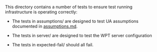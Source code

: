 This directory contains a number of tests to ensure test running
infrastructure is operating correctly:

 * The tests in assumptions/ are designed to test UA assumptions
   documented in [assumptions.md](/docs/writing-tests/assumptions.md).

 * The tests in server/ are designed to test the WPT server configuration

 * The tests in expected-fail/ should all fail.
